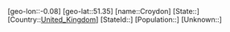 ﻿---
location: [51.35,-0.08]
type: City
tags:
- geo/City


SpocWebEntityId: 29683
isDeleted: false
confidential: public

---
[geo-lon::-0.08]
[geo-lat::51.35]
[name::Croydon]
[State::]
[Country::[United_Kingdom](geo/Continent/Europe/United_Kingdom.md)]
[StateId::]
[Population::]
[Unknown::]

